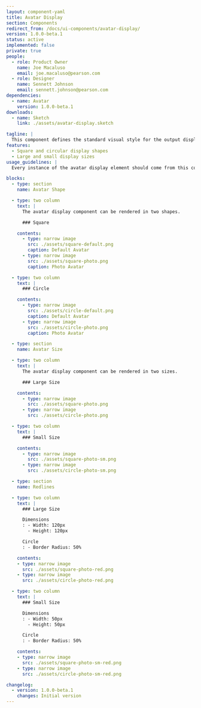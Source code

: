 ```yaml
---
layout: component-yaml
title: Avatar Display
section: Components
redirect_from: /docs/ui-components/avatar-display/
version: 1.0.0-beta.1
status: active
implemented: false
private: true
people:
  - role: Product Owner
    name: Joe Macaluso
    email: joe.macaluso@pearson.com
  - role: Designer
    name: Sennett Johnson
    email: sennett.johnson@pearson.com
dependencies:
  - name: Avatar
    version: 1.0.0-beta.1
downloads:
  - name: Sketch
    link: ./assets/avatar-display.sketch

tagline: |
  This component defines the standard visual style for the output display of an avatar element.
features:
  - Square and circular display shapes
  - Large and small display sizes
usage_guidelines: |
  Every instance of the avatar display element should come from this component.

blocks:
  - type: section
    name: Avatar Shape

  - type: two column
    text: |
      The avatar display component can be rendered in two shapes.

      ### Square

    contents:
      - type: narrow image
        src: ./assets/square-default.png
        caption: Default Avatar
      - type: narrow image
        src: ./assets/square-photo.png
        caption: Photo Avatar

  - type: two column
    text: |
      ### Circle

    contents:
      - type: narrow image
        src: ./assets/circle-default.png
        caption: Default Avatar
      - type: narrow image
        src: ./assets/circle-photo.png
        caption: Photo Avatar

  - type: section
    name: Avatar Size

  - type: two column
    text: |
      The avatar display component can be rendered in two sizes.

      ### Large Size

    contents:
      - type: narrow image
        src: ./assets/square-photo.png
      - type: narrow image
        src: ./assets/circle-photo.png

  - type: two column
    text: |
      ### Small Size

    contents:
      - type: narrow image
        src: ./assets/square-photo-sm.png
      - type: narrow image
        src: ./assets/circle-photo-sm.png

  - type: section
    name: Redlines

  - type: two column
    text: |
      ### Large Size

      Dimensions
      : - Width: 120px
        - Height: 120px

      Circle
      : - Border Radius: 50%

    contents:
    - type: narrow image
      src: ./assets/square-photo-red.png
    - type: narrow image
      src: ./assets/circle-photo-red.png

  - type: two column
    text: |
      ### Small Size

      Dimensions
      : - Width: 50px
        - Height: 50px

      Circle
      : - Border Radius: 50%

    contents:
    - type: narrow image
      src: ./assets/square-photo-sm-red.png
    - type: narrow image
      src: ./assets/circle-photo-sm-red.png

changelog:
  - version: 1.0.0-beta.1
    changes: Initial version
---
```

